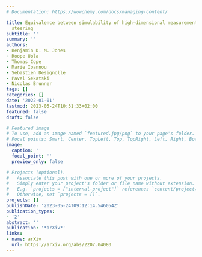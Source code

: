 ```yaml
---
# Documentation: https://wowchemy.com/docs/managing-content/

title: Equivalence between simulability of high-dimensional measurements and high-dimensional
  steering
subtitle: ''
summary: ''
authors:
- Benjamin D. M. Jones
- Roope Uola
- Thomas Cope
- Marie Ioannou
- Sébastien Designolle
- Pavel Sekatski
- Nicolas Brunner
tags: []
categories: []
date: '2022-01-01'
lastmod: 2023-05-24T10:51:33+02:00
featured: false
draft: false

# Featured image
# To use, add an image named `featured.jpg/png` to your page's folder.
# Focal points: Smart, Center, TopLeft, Top, TopRight, Left, Right, BottomLeft, Bottom, BottomRight.
image:
  caption: ''
  focal_point: ''
  preview_only: false

# Projects (optional).
#   Associate this post with one or more of your projects.
#   Simply enter your project's folder or file name without extension.
#   E.g. `projects = ["internal-project"]` references `content/project/deep-learning/index.md`.
#   Otherwise, set `projects = []`.
projects: []
publishDate: '2023-05-24T09:12:14.546054Z'
publication_types:
- '2'
abstract: ''
publication: '*arXiv*'
links:
- name: arXiv
  url: https://arxiv.org/abs/2207.04080
---
```

